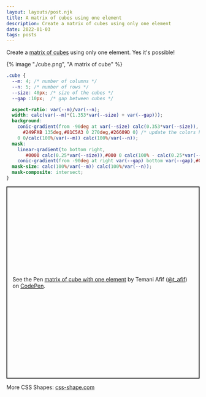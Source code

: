 ```yaml
---
layout: layouts/post.njk
title: A matrix of cubes using one element
description: Create a matrix of cubes using only one element
date: 2022-01-03
tags: posts
---
```


Create a [matrix of cubes](https://css-shape.com/matrix-cubes/) using only one element. Yes it's possible!


{% image "./cube.png", "A matrix of cube" %}


```css
.cube {
  --m: 4; /* number of columns */
  --n: 5; /* number of rows */
  --size: 40px; /* size of the cubes */
  --gap :10px;  /* gap between cubes */

  aspect-ratio: var(--m)/var(--n);
  width: calc(var(--m)*(1.353*var(--size) + var(--gap)));
  background:
    conic-gradient(from -90deg at var(--size) calc(0.353*var(--size)),
      #249FAB 135deg,#81C5A3 0 270deg,#26609D 0) /* update the colors here */
    0 0/calc(100%/var(--m)) calc(100%/var(--n));
  mask:
    linear-gradient(to bottom right,
       #0000 calc(0.25*var(--size)),#000 0 calc(100% - calc(0.25*var(--size)) - 1.414*var(--gap)),#0000 0),
    conic-gradient(from -90deg at right var(--gap) bottom var(--gap),#000 90deg,#0000 0);
  mask-size: calc(100%/var(--m)) calc(100%/var(--n));
  mask-composite: intersect;
}
```


<p class="codepen" data-height="500" data-default-tab="result" data-slug-hash="PoJeqwN" data-preview="true" data-user="t_afif" style="height: 500px; box-sizing: border-box; display: flex; align-items: center; justify-content: center; border: 2px solid; margin: 1em 0; padding: 1em;">
  <span>See the Pen <a href="https://codepen.io/t_afif/pen/PoJeqwN">
  matrix of cube with one element</a> by Temani Afif (<a href="https://codepen.io/t_afif">@t_afif</a>)
  on <a href="https://codepen.io">CodePen</a>.</span>
</p>
<script async src="https://cpwebassets.codepen.io/assets/embed/ei.js"></script>

More CSS Shapes: [css-shape.com](https://css-shape.com)